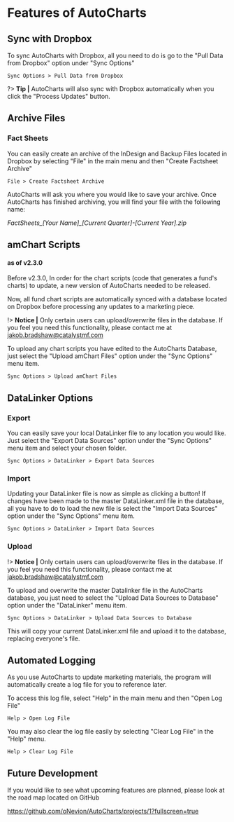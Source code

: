 # Features of AutoCharts

## Sync with Dropbox

To sync AutoCharts with Dropbox, all you need to do is go to the "Pull Data from Dropbox" option under "Sync Options"

`Sync Options > Pull Data from Dropbox`


?> **Tip |** AutoCharts will also sync with Dropbox automatically when you click the "Process Updates" button.

## Archive Files

### Fact Sheets

You can easily create an archive of the InDesign and Backup Files located in Dropbox by selecting "File" in the main menu and then "Create Factsheet Archive"

`File > Create Factsheet Archive`

AutoCharts will ask you where you would like to save your archive. Once AutoCharts has finished archiving, you will find your file with the following name:

<span>*FactSheets_[Your Name]_[Current Quarter]-[Current Year].zip*</span>

## amChart Scripts
#### as of v2.3.0

Before v2.3.0, In order for the chart scripts (code that generates a fund's charts) to update, a new version of AutoCharts needed to be released.

Now, all fund chart scripts are automatically synced with a database located on Dropbox before processing any updates to a marketing piece.

!> **Notice |** Only certain users can upload/overwrite files in the database. If you feel you need this functionality, please contact me at jakob.bradshaw@catalystmf.com

To upload any chart scripts you have edited to the AutoCharts Database, just select the "Upload amChart Files" option under the "Sync Options" menu item.

`Sync Options > Upload amChart Files`


## DataLinker Options

### Export

You can easily save your local DataLinker file to any location you would like. Just select the "Export Data Sources" option under the "Sync Options" menu item and select your chosen folder.

`Sync Options > DataLinker > Export Data Sources`


### Import

Updating your DataLinker file is now as simple as clicking a button! If changes have been made to the master DataLinker.xml file in the database, all you have to do to load the new file is select the "Import Data Sources" option under the "Sync Options" menu item.

`Sync Options > DataLinker > Import Data Sources`

### Upload

!> **Notice |** Only certain users can upload/overwrite files in the database. If you feel you need this functionality, please contact me at jakob.bradshaw@catalystmf.com

To upload and overwrite the master Datalinker file in the AutoCharts database, you just need to select the "Upload Data Sources to Database" option under the "DataLinker" menu item.

`Sync Options > DataLinker > Upload Data Sources to Database`

This will copy your current DataLinker.xml file and upload it to the database, replacing everyone's file.

## Automated Logging

As you use AutoCharts to update marketing materials, the program will automatically create a log file for you to reference later.

To access this log file, select "Help" in the main menu and then "Open Log File"

`Help > Open Log File`

You may also clear the log file easily by selecting "Clear Log File" in the "Help" menu.

`Help > Clear Log File`

## Future Development

If you would like to see what upcoming features are planned, please look at the road map located on GitHub

https://github.com/oNevion/AutoCharts/projects/1?fullscreen=true